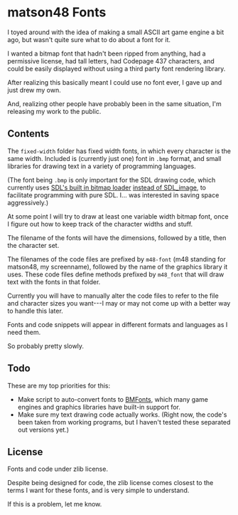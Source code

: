 # matson48 Fonts

I toyed around with the idea of making a small ASCII art game engine a bit ago, but wasn't quite sure what to do about a font for it. 

I wanted a bitmap font that hadn't been ripped from anything, had a permissive license, had tall letters, had Codepage 437 characters, and could be easily displayed without using a third party font rendering library.

After realizing this basically meant I could use no font ever, I gave up and just drew my own.

And, realizing other people have probably been in the same situation, I'm releasing my work to the public.

## Contents

The `fixed-width` folder has fixed width fonts, in which every character is the same width. Included is (currently just one) font in `.bmp` format, and small libraries for drawing text in a variety of programming languages.

(The font being `.bmp` is only important for the SDL drawing code, which currently uses [SDL's built in bitmap loader](https://wiki.libsdl.org/SDL_LoadBMP) [instead of SDL_image](https://www.libsdl.org/projects/SDL_image/), to facilitate programming with pure SDL. I... was interested in saving space aggressively.)

At some point I will try to draw at least one variable width bitmap font, once I figure out how to keep track of the character widths and stuff.

The filename of the fonts will have the dimensions, followed by a title, then the character set.

The filenames of the code files are prefixed by `m48-font` (m48 standing for matson48, my screenname), followed by the name of the graphics library it uses. These code files define methods prefixed by `m48_font` that will draw text with the fonts in that folder. 

Currently you will have to manually alter the code files to refer to the file and character sizes you want---I may or may not come up with a better way to handle this later.

Fonts and code snippets will appear in different formats and languages as I need them.

So probably pretty slowly.

## Todo

These are my top priorities for this:

* Make script to auto-convert fonts to [BMFonts](http://www.angelcode.com/products/bmfont/), which many game engines and graphics libraries have built-in support for.
* Make sure my text drawing code actually works. (Right now, the code's been taken from working programs, but I haven't tested these separated out versions yet.)

## License

Fonts and code under zlib license. 

Despite being designed for code, the zlib license comes closest to the terms I want for these fonts, and is very simple to understand.

If this is a problem, let me know.
